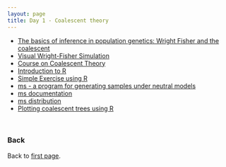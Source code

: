 ```yaml
---
layout: page
title: Day 1 - Coalescent theory
---
```


* [The basics of inference in population genetics: Wright Fisher and the coalescent](../assets/Wright-Fisher_model_and_Kingman's_coalescent.pdf)
* [Visual Wright-Fisher Simulation](./WFsimulation.html)
* [Course on Coalescent Theory](./course_coalescent_theory.md)
* [Introduction to R](../assets/Intro_to_R/Script_Intro_R.r)
* [Simple Exercise using R](./Simple_Exercise_R.md)
* [ms - a program for generating samples under neutral models](../assets/Practical_ms.pdf)
* [ms documentation](../assets/msdoc.pdf)
* [ms distribution](../assets/ms.zip)
* [Plotting coalescent trees using R](Plot_coalescence_trees_with_R.md)

<br/>

### Back

Back to [first page](../index.md).
